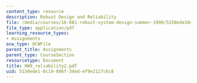 ```yaml
---
content_type: resource
description: Robust Design and Reliability
file: /media/courses/16-881-robust-system-design-summer-1998/5150ede10c19896f3dedef9e2127c6c8_HW9_reliability2.pdf
file_type: application/pdf
learning_resource_types:
- Assignments
ocw_type: OCWFile
parent_title: Assignments
parent_type: CourseSection
resourcetype: Document
title: HW9_reliability2.pdf
uid: 5150ede1-0c19-896f-3ded-ef9e2127c6c8
---
```

